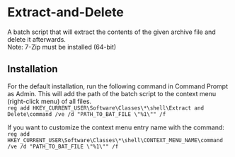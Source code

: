 # Extract-and-Delete  

A batch script that will extract the contents of the given archive file and delete it afterwards.  
Note: 7-Zip must be installed (64-bit)  

## Installation  
For the default installation, run the following command in Command Prompt as Admin. This will add the path of the batch script to the context menu (right-click menu) of all files.  
```reg add HKEY_CURRENT_USER\Software\Classes\*\shell\Extract and Delete\command /ve /d "PATH_TO_BAT_FILE \"%1\"" /f```  

If you want to customize the context menu entry name with the command:  
```reg add HKEY_CURRENT_USER\Software\Classes\*\shell\CONTEXT_MENU_NAME\command /ve /d "PATH_TO_BAT_FILE \"%1\"" /f```   

